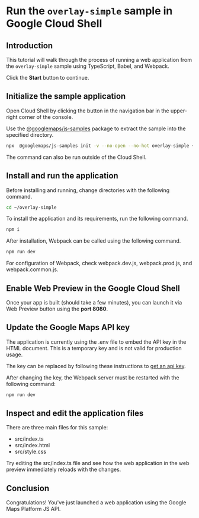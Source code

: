 # Run the `overlay-simple` sample in Google Cloud Shell

<walkthrough-tutorial-duration duration="10"/>

## Introduction

This tutorial will walk through the process of running a web application from
the `overlay-simple` sample using TypeScript, Babel, and Webpack.

Click the **Start** button to continue.

## Initialize the sample application

Open Cloud Shell by clicking the
<walkthrough-cloud-shell-icon></walkthrough-cloud-shell-icon> button in the
navigation bar in the upper-right corner of the console.

Use the [@googlemaps/js-samples](https://www.npmjs.com/package/@googlemaps/js-samples) package to 
extract the sample into the specified directory.

```bash
npx  @googlemaps/js-samples init -v --no-open --no-hot overlay-simple ~/overlay-simple
```

The command can also be run outside of the Cloud Shell.

## Install and run the application

Before installing and running, change directories with the following command.

```bash
cd ~/overlay-simple
```

To install the application and its requirements, run the following command.

```bash
npm i
```

After installation, Webpack can be called using the following command.

```bash
npm run dev
```

For configuration of Webpack, check
<walkthrough-editor-open-file filePath="overlay-simple/webpack.dev.js">webpack.dev.js</walkthrough-editor-open-file>,
<walkthrough-editor-open-file filePath="overlay-simple/webpack.prod.js">webpack.prod.js</walkthrough-editor-open-file>,
and
<walkthrough-editor-open-file filePath="overlay-simple/webpack.common.js">webpack.common.js</walkthrough-editor-open-file>.

## Enable Web Preview in the Google Cloud Shell

Once your app is built (should take a few minutes), you can launch it via
<walkthrough-spotlight-pointer target="cloudshell" spotlightId="devshell-web-preview-button">Web
Preview button</walkthrough-spotlight-pointer> using the **port 8080**.

## Update the Google Maps API key

The application is currently using the
<walkthrough-editor-open-file filePath="overlay-simple/.env">.env</walkthrough-editor-open-file>
file to embed the API key in the HTML document. This is a temporary key and is
not valid for production usage.

The key can be replaced by following these instructions to
[get an api key](https://developers.google.com/maps/documentation/javascript/get-api-key).

After changing the key, the Webpack server must be restarted with the following
command:

```bash
npm run dev
```

## Inspect and edit the application files

There are three main files for this sample:

*   <walkthrough-editor-open-file filePath="overlay-simple/src/index.ts">src/index.ts</walkthrough-editor-open-file>
*   <walkthrough-editor-open-file filePath="overlay-simple/src/index.html">src/index.html</walkthrough-editor-open-file>
*   <walkthrough-editor-open-file filePath="overlay-simple/src/style.css">src/style.css</walkthrough-editor-open-file>

Try editing the <walkthrough-editor-open-file filePath="overlay-simple/src/index.ts">src/index.ts</walkthrough-editor-open-file> file and see how the web application in the web preview immediately reloads with the changes.

## Conclusion

<walkthrough-conclusion-trophy></walkthrough-conclusion-trophy>

Congratulations! You've just launched a web application using the Google Maps
Platform JS API.
